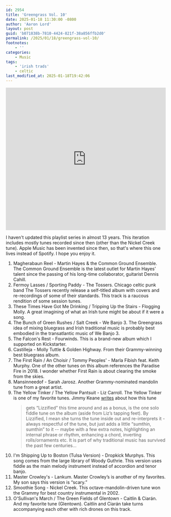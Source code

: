 ```yaml
---
id: 2954
title: 'Greengrass Vol. 10'
date: 2025-01-18 11:30:00 -0800
author: 'Aaron Lord'
layout: post
guid: 'b071838b-7810-4424-821f-38a856ffb2d0'
permalink: /2025/01/18/greengrass-vol-10/
footnotes:
    - ''
categories:
    - Music
tags:
    - 'irish trads'
    - celtic
last_modified_at: 2025-01-18T19:42:06
---
```


<iframe allow="autoplay *; encrypted-media *;" frameborder="0" height="450" style="width:100%;max-width:660px;overflow:hidden;background:transparent;" sandbox="allow-forms allow-popups allow-same-origin allow-scripts allow-storage-access-by-user-activation allow-top-navigation-by-user-activation" src="https://embed.music.apple.com/us/playlist/greengrass-vol-10/pl.u-Ng3Eaf2opVv"></iframe>

I haven't updated this playlist series in almost 13 years. This iteration includes mostly tunes recorded since then (other than the Nickel Creek tune). Apple Music has been invented since then, so that's where this one lives instead of Spotify. I hope you enjoy it.

1. Magherabaun Reel - Martin Hayes & the Common Ground Ensemble. The Common Ground Ensemble is the latest outlet for Martin Hayes’ talent since the passing of his long-time collaborator, guitarist Dennis Cahill.
3. Fermoy Lasses / Sporting Paddy - The Tossers. Chicago celtic punk band The Tossers recently release a self-titled album with covers and re-recordings of some of their standards. This track is a raucous rendition of some session tunes.
4. These Times Have Got Me Drinking / Tripping Up the Stairs - Flogging Molly. A great imagining of what an Irish tune might be about if it were a song.
5. The Bunch of Green Rushes / Salt Creek - We Banjo 3. The Greengrass idea of mixing bluegrass and Irish traditional music is probably best embodied in the transatlantic music of We Banjo 3.
6. The Falcon's Rest - Fourwinds. This is a brand-new album which I supported on Kickstarter.
7. Castilleja - Molly Tuttle & Golden Highway. From their Grammy-winning best bluegrass album.
8. The First Rain / An Choisir / Tommy Peoples' - Marla Fibish feat. Keith Murphy. One of the other tunes on this album references the Paradise Fire in 2018. I wonder whether First Rain is about clearing the smoke from the skies.
9. Mansinneedof - Sarah Jarosz. Another Grammy-nominated mandolin tune from a great artist.
10. The Yellow Tinker / The Yellow Pantsuit - Liz Carroll. The Yellow Tinker is one of my favorite tunes. Jimmy Keane [writes](https://jimmykeane.com/blogs/blather/posts/2032752/review-liz-carroll-on-the-offbeat) about how this tune 
    > gets “Lizzified” this time around and as a bonus, is the one solo fiddle tune on the album (aside from Liz’s tapping feet). By Lizzified, I mean she turns the tune inside out and re-interprets it - always respectful of the tune, but just adds a little “sumthin, sumthin” to it -- maybe with a few extra notes, highlighting an internal phrase or rhythm, enhancing a chord, inverting rolls/ornaments etc. It is part of why traditional music has survived the past few centuries...
11. I'm Shipping Up to Boston (Tulsa Version) - Dropkick Murphys. This song comes from the large library of Woody Guthrie. This version uses fiddle as the main melody instrument instead of accordion and tenor banjo.
12. Master Crowley's - Lankum. Master Crowley’s is another of my favorites. My son says this version is “scary.”
13. Smoothie Song - Nickel Creek. This octave-mandolin-driven tune won the Grammy for best country instrumental in 2002.
14. O'Sullivan's March / The Green Fields of Glentown - Caitlín & Ciarán. And my favorite tune (Glentown). Caitlín and Ciarán take turns accompanying each other with rich drones on this track.
